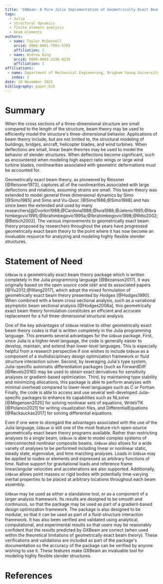 ```yaml
---
title: 'GXBeam: A Pure Julia Implementation of Geometrically Exact Beam Theory'
tags:
  - Julia
  - structural dynamics
  - finite element analysis
  - beam elements
authors:
  - name: Taylor McDonnell
    orcid: 0000-0001-7993-5703
    affiliation: 1
  - name: Andrew Ning
    orcid: 0000-0003-2190-823X
    affiliation: 1
affiliations:
 - name: Department of Mechanical Engineering, Brigham Young University, Provo, UT, 84602, USA
   index: 1
date: 16 November 2021
bibliography: paper.bib
---
```


# Summary

When the cross sections of a three-dimensional structure are small compared to the length of the structure, beam theory may be used to efficiently model the structure's three-dimensional behavior.  Applications of beam theory include, but are not limited to, the structural modeling of buildings, bridges, aircraft, helicopter blades, and wind turbines.  When deflections are small, linear beam theories may be used to model the behavior of slender structures.  When deflections become significant, such as encountered when modeling high aspect ratio wings or large wind turbine blades, nonlinearities associated with geometric deformations must be accounted for.  

Geometrically exact beam theory, as pioneered by Reissner [@Reissner1973], captures all of the nonlinearities associated with large deflections and rotations, assuming strains are small.  This beam theory was extended to model general three dimensional dynamics by Simo [@Simo1985] and Simo and Vu-Quoc [@Simo1986;@Simo1988] and has since been the extended and used by many researchers[@Dvorkin1988;@Cardona1988;@Iura1988;@Jelenic1995;@Ibrahimbegovic1995;@Ibrahimbegovic1995a;@Ibrahimbegovic1998;@Ritto2002;@Betsch2002].  The various improvements to geometrically exact beam theory proposed by researchers throughout the years have progressed geometrically exact beam theory to the point where it has now become an invaluable resource for analyzing and modeling highly flexible slender structures.

# Statement of Need

`GXBeam` is a geometrically exact beam theory package which is written completely in the Julia programming language [@Bezanson2017].  It was originally based on the open source code `GEBT` and its associated papers [@Yu2012;@Wang2017], which adopt the mixed formulation of geometrically exact beam theory presented by Hodges [@Hodges1990].  When combined with a beam cross sectional analysis, such as a variational asymptotic beam sectional analysis [@Hodges2006a], this geometrically exact beam theory formulation constitutes an efficient and accurate replacement for a full three-dimensional structural analysis.

One of the key advantages of `GXBeam` relative to other geometrically exact beam theory codes is that is written completely in the Julia programming language.  This presents several advantages for the `GXBeam` package. First, since Julia is a higher-level language, the code is generally easier to develop, maintain, and extend than lower-level languages.  This is especially helpful from a research perspective if one wishes to include `GXBeam` as a component of a multidisciplinary design optimization framework or fluid structure interaction solver.  Second, by leveraging Julia's type system, Julia-specific automatic differentiation packages (such as ForwardDiff [@Revels2016]) may be used to obtain exact derivatives for sensitivity analyses or gradient-based optimization.  Third, by maintaining type stability and minimizing allocations, this package is able to perform analyses with minimal overhead compared to lower-level languages such as C or Fortran.  Finally, the code is able to access and use several well-developed Julia-specific packages to enhance its capabilities such as NLsolve [@Mogensen2020] for solving nonlinear sets of equations, WriteVTK [@Polanco2021] for writing visualization files, and DifferentialEquations [@Rackauckas2017] for solving differential equations. 

Even if one were to disregard the advantages associated with the use of the Julia language, `GXBeam` is still one of the most feature-rich open-source geometrically exact beam theory programs available.  Rather than restricting analyses to a single beam, `GXBeam` is able to model complex systems of interconnected nonlinear composite beams.  `GXBeam` also allows for a wide variety of analyses to be performed including linear or nonlinear static, steady state, eigenvalue, and time marching analyses.  Loads in `GXBeam` may be applied to nodes or elements and expressed as arbitrary functions of time.  Native support for gravitational loads and reference frame linear/angular velocities and accelerations are also supported.  Additionally, `GXBeam` allows point masses or rigid bodies with potentially time-varying inertial properties to be placed at arbitrary locations throughout each beam assembly.

`GXBeam` may be used as either a standalone tool, or as a component of a larger analysis framework.  Its results are designed to be smooth and continuous, so that the package may be used as part of a gradient-based design optimization framework.  The package is also designed to be modular, so that it can be used as part of a fluid-structure interaction framework.  It has also been verified and validated using analytical, computational, and experimental results so that users may be reasonably confident that the results predicted by GXBeam are correct (when used within the theoretical limitations of geometrically exact beam theory).  These verifications and validations are included as part of the package's documentation so the accuracy of the package can be verified by anyone wishing to use it.  These features make GXBeam an invaluable tool for modeling highly flexible slender structures.

# References
